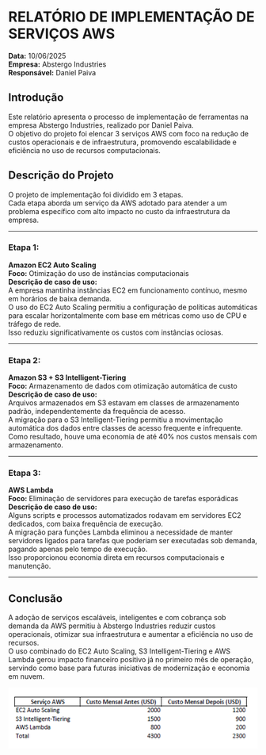 # RELATÓRIO DE IMPLEMENTAÇÃO DE SERVIÇOS AWS

**Data:** 10/06/2025  
**Empresa:** Abstergo Industries  
**Responsável:** Daniel Paiva

## Introdução

Este relatório apresenta o processo de implementação de ferramentas na empresa Abstergo Industries, realizado por Daniel Paiva. <br>
O objetivo do projeto foi elencar 3 serviços AWS com foco na redução de custos operacionais e de infraestrutura, promovendo escalabilidade e eficiência no uso de recursos computacionais.

## Descrição do Projeto

O projeto de implementação foi dividido em 3 etapas. <br>Cada etapa aborda um serviço da AWS adotado para atender a um problema específico com alto impacto no custo da infraestrutura da empresa.

---

### Etapa 1:  
**Amazon EC2 Auto Scaling**  
**Foco:** Otimização do uso de instâncias computacionais  
**Descrição de caso de uso:**  
A empresa mantinha instâncias EC2 em funcionamento contínuo, mesmo em horários de baixa demanda. <br>O uso do EC2 Auto Scaling permitiu a configuração de políticas automáticas para escalar horizontalmente com base em métricas como uso de CPU e tráfego de rede. <br>Isso reduziu significativamente os custos com instâncias ociosas.

---

### Etapa 2:  
**Amazon S3 + S3 Intelligent-Tiering**  
**Foco:** Armazenamento de dados com otimização automática de custo  
**Descrição de caso de uso:**  
Arquivos armazenados em S3 estavam em classes de armazenamento padrão, independentemente da frequência de acesso. <br>A migração para o S3 Intelligent-Tiering permitiu a movimentação automática dos dados entre classes de acesso frequente e infrequente. <br>Como resultado, houve uma economia de até 40% nos custos mensais com armazenamento.

---

### Etapa 3:  
**AWS Lambda**  
**Foco:** Eliminação de servidores para execução de tarefas esporádicas  
**Descrição de caso de uso:**  
Alguns scripts e processos automatizados rodavam em servidores EC2 dedicados, com baixa frequência de execução. <br>A migração para funções Lambda eliminou a necessidade de manter servidores ligados para tarefas que poderiam ser executadas sob demanda, pagando apenas pelo tempo de execução. <br>Isso proporcionou economia direta em recursos computacionais e manutenção.

---

## Conclusão

A adoção de serviços escaláveis, inteligentes e com cobrança sob demanda da AWS permitiu à Abstergo Industries reduzir custos operacionais, otimizar sua infraestrutura e aumentar a eficiência no uso de recursos. <br> O uso combinado do EC2 Auto Scaling, S3 Intelligent-Tiering e AWS Lambda gerou impacto financeiro positivo já no primeiro mês de operação, servindo como base para futuras iniciativas de modernização e economia em nuvem.

<p align="center">
    <img src="https://github.com/danhpaiva/aws-relatorio-desafio-01/blob/main/relatorio.png?raw=true" width="600" alt="Relatorio">
</p>